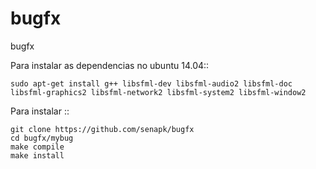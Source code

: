 bugfx
=====

bugfx

Para instalar as dependencias no ubuntu 14.04::

    sudo apt-get install g++ libsfml-dev libsfml-audio2 libsfml-doc libsfml-graphics2 libsfml-network2 libsfml-system2 libsfml-window2

Para instalar ::
    
    git clone https://github.com/senapk/bugfx
    cd bugfx/mybug
    make compile
    make install
